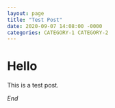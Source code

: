```yaml
---
layout: page
title: "Test Post"
date: 2020-09-07 14:08:00 -0000
categories: CATEGORY-1 CATEGORY-2
---
```


# Hello
This is a test post.

*End*